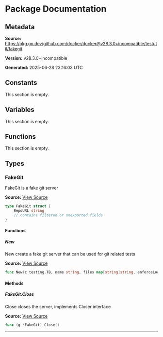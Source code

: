# Package Documentation

## Metadata

**Source:** https://pkg.go.dev/github.com/docker/docker@v28.3.0+incompatible/testutil/fakegit

**Version:** v28.3.0+incompatible

**Generated:** 2025-06-28 23:16:03 UTC

## Constants

This section is empty.

## Variables

This section is empty.

## Functions

This section is empty.

## Types

### FakeGit

FakeGit is a fake git server

**Source:** [View Source](https://github.com/docker/docker/blob/v28.3.0/testutil/fakegit/fakegit.go#L35)  

```go
type FakeGit struct {
	RepoURL string
	// contains filtered or unexported fields
}
```

#### Functions

##### New

New create a fake git server that can be used for git related tests

**Source:** [View Source](https://github.com/docker/docker/blob/v28.3.0/testutil/fakegit/fakegit.go#L48)  

```go
func New(c testing.TB, name string, files map[string]string, enforceLocalServer bool) *FakeGit
```

#### Methods

##### FakeGit.Close

Close closes the server, implements Closer interface

**Source:** [View Source](https://github.com/docker/docker/blob/v28.3.0/testutil/fakegit/fakegit.go#L42)  

```go
func (g *FakeGit) Close()
```

---

